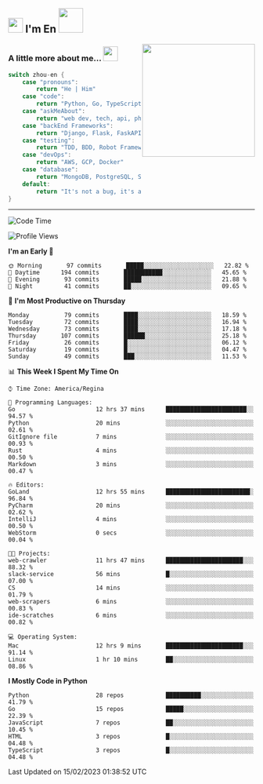<h2><img src="https://emojis.slackmojis.com/emojis/images/1531849430/4246/blob-sunglasses.gif?1531849430" width="30"/> I'm En <img src="https://media.giphy.com/media/12oufCB0MyZ1Go/giphy.gif" width="50"></h2>
<img align='right' src="https://media.giphy.com/media/M9gbBd9nbDrOTu1Mqx/giphy.gif" width="230">


### A little more about me... <img src="https://media.giphy.com/media/WUlplcMpOCEmTGBtBW/giphy.gif" width="30">  
<!--
```javascript
const zhou-en = {
    title: "Pythonista" | "Gopher" | "Rustacean",
    pronouns: "He" | "Him",
    code: ["Python", "Go", "Rust", "TypeScript"],
    askMeAbout: ["web dev", "tech", "app dev", "photography"],
    technologies: {
        backEnd: {
            python: ["Django", "Flask", "FaskAPI"],
            go: []
        },
        scraping: ["selenium", "scrapy", "spider"],
        testing: ["Robot Framework"],
        devOps: ["AWS", "Docker", "GCP", "Nginx"],
        databases: ["mongo", "postgresql", "sqlite"],
        misc: ["Firebase", "Heroku"]
    },
    architecture: ["Event Driven Architecture", "Microservices"],
    currentFocus: ["Temporal", "Rust"],
    funFact: "It's not a bug, it's a feature!"
};
```
  -->

```go
switch zhou-en {
    case "pronouns":
        return "He | Him"
    case "code":
        return "Python, Go, TypeScript, Rust"
    case "askMeAbout":
        return "web dev, tech, api, photography, basketball"
    case "backEnd Frameworks":
        return "Django, Flask, FaskAPI, Temporal"
    case "testing":
        return "TDD, BDD, Robot Framework, pytest"
    case "devOps":
        return "AWS, GCP, Docker"
    case "database":
        return "MongoDB, PostgreSQL, Sqlit"
    default:
        return "It's not a bug, it's a feature!"
}
```




---
<!--START_SECTION:waka-->
![Code Time](http://img.shields.io/badge/Code%20Time-463%20hrs%2034%20mins-blue)

![Profile Views](http://img.shields.io/badge/Profile%20Views-94-blue)

**I'm an Early 🐤** 

```text
🌞 Morning       97 commits       █████░░░░░░░░░░░░░░░░░░░░   22.82 % 
🌆 Daytime      194 commits       ███████████░░░░░░░░░░░░░░   45.65 % 
🌃 Evening       93 commits       █████░░░░░░░░░░░░░░░░░░░░   21.88 % 
🌙 Night         41 commits       ██░░░░░░░░░░░░░░░░░░░░░░░   09.65 % 

```
📅 **I'm Most Productive on Thursday** 

```text
Monday          79 commits       ████░░░░░░░░░░░░░░░░░░░░░   18.59 % 
Tuesday         72 commits       ████░░░░░░░░░░░░░░░░░░░░░   16.94 % 
Wednesday       73 commits       ████░░░░░░░░░░░░░░░░░░░░░   17.18 % 
Thursday       107 commits       ██████░░░░░░░░░░░░░░░░░░░   25.18 % 
Friday          26 commits       █░░░░░░░░░░░░░░░░░░░░░░░░   06.12 % 
Saturday        19 commits       █░░░░░░░░░░░░░░░░░░░░░░░░   04.47 % 
Sunday          49 commits       ███░░░░░░░░░░░░░░░░░░░░░░   11.53 % 

```


📊 **This Week I Spent My Time On** 

```text
⌚︎ Time Zone: America/Regina

💬 Programming Languages: 
Go                       12 hrs 37 mins      ███████████████████████░░   94.57 % 
Python                   20 mins             ░░░░░░░░░░░░░░░░░░░░░░░░░   02.61 % 
GitIgnore file           7 mins              ░░░░░░░░░░░░░░░░░░░░░░░░░   00.93 % 
Rust                     4 mins              ░░░░░░░░░░░░░░░░░░░░░░░░░   00.50 % 
Markdown                 3 mins              ░░░░░░░░░░░░░░░░░░░░░░░░░   00.47 % 

🔥 Editors: 
GoLand                   12 hrs 55 mins      ████████████████████████░   96.84 % 
PyCharm                  20 mins             ░░░░░░░░░░░░░░░░░░░░░░░░░   02.62 % 
IntelliJ                 4 mins              ░░░░░░░░░░░░░░░░░░░░░░░░░   00.50 % 
WebStorm                 0 secs              ░░░░░░░░░░░░░░░░░░░░░░░░░   00.04 % 

🐱‍💻 Projects: 
web-crawler              11 hrs 47 mins      ██████████████████████░░░   88.32 % 
slack-service            56 mins             █░░░░░░░░░░░░░░░░░░░░░░░░   07.00 % 
CS                       14 mins             ░░░░░░░░░░░░░░░░░░░░░░░░░   01.79 % 
web-scrapers             6 mins              ░░░░░░░░░░░░░░░░░░░░░░░░░   00.83 % 
ide-scratches            6 mins              ░░░░░░░░░░░░░░░░░░░░░░░░░   00.82 % 

💻 Operating System: 
Mac                      12 hrs 9 mins       ██████████████████████░░░   91.14 % 
Linux                    1 hr 10 mins        ██░░░░░░░░░░░░░░░░░░░░░░░   08.86 % 

```

**I Mostly Code in Python** 

```text
Python                   28 repos            ██████████░░░░░░░░░░░░░░░   41.79 % 
Go                       15 repos            █████░░░░░░░░░░░░░░░░░░░░   22.39 % 
JavaScript               7 repos             ██░░░░░░░░░░░░░░░░░░░░░░░   10.45 % 
HTML                     3 repos             █░░░░░░░░░░░░░░░░░░░░░░░░   04.48 % 
TypeScript               3 repos             █░░░░░░░░░░░░░░░░░░░░░░░░   04.48 % 

```



 Last Updated on 15/02/2023 01:38:52 UTC
<!--END_SECTION:waka-->
